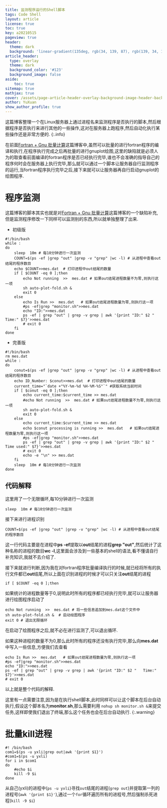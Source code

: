 ```yaml
---
title: 监测程序运行的Shell脚本
tags: Code Shell
layout: article
license: true
toc: true
key: a20210515
pageview: true
header:
  theme: dark
  background: 'linear-gradient(135deg, rgb(34, 139, 87), rgb(139, 34, 139))'
article_header:
  type: overlay
  theme: dark
  background_color: '#123'
  background_image: false
aside:
    toc: true
sitemap: true
mathjax: true
cover: /assets/page-article-header-overlay-background-image-header-background.jpg
author: YuXuan
show_author_profile: true
---
```

这篇博客整理一个在Linux服务器上通过进程名来监测程序是否执行的脚本,然后根据程序是否执行来进行其他的一些操作,这对在服务器上跑程序,然后自动化执行某些操作还是非常方便的.
{:.info}
<!--more-->
在前面[Fortran + Gnu 批量计算](https://yxli8023.github.io/2021/05/14/Fortran-Gnu.html)这篇博客中,虽然可以批量的进行fortran程序的编译和执行,在程序执行完成之后再批量的进行gnuplot绘图,这里的缺陷就是必须人为的取查看前面编译的fortran程序是否已经执行完毕,谁也不会准确的指导自己的程序何时会在服务器上执行完毕,那么就可以通过一个脚本让服务器自行监测程序的运行,当fortran程序执行完毕之后,接下来就可以让服务器再自行启动gnuplot的绘图程序.

# 程序监测
这篇博客的脚本其实也就是对[Fortran + Gnu 批量计算](https://yxli8023.github.io/2021/05/14/Fortran-Gnu.html)这篇博客的一个缺陷补充,但是监测程序修改一下同样可以监测别的东西,所以就单独整理了出来.
- 初级版
```shell
#!/bin/bash
while :
do 
	sleep  10m # 每10分钟进行一次监测
	COUNT=$(ps -ef |grep "out" |grep -v "grep" |wc -l) # 从进程中查看out结尾的程序数目
	echo $COUNT>>mes.dat  # 打印进程中out结尾的数量
	if [ $COUNT -eq 0 ];then
		echo Not running  >>  mes.dat # 如果out结尾进程数量不为零,则执行这一项
		sh auto-plot-fold.sh &
		exit 0
	else
		echo Is Run >>  mes.dat   # 如果out结尾进程数量为零,则执行这一项	
		#ps -ef|grep "monitor.sh">>mes.dat	
		echo "ID:">>mes.dat
		ps -ef | grep "out" | grep -v grep | awk '{print "ID:" $2 "   Time:" $7}'>>mes.dat
		# exit 0
	fi
done
```

- 完善版

```shell
#!/bin/bash
rm mes.dat
while :
do 
	conut=$(ps -ef |grep "out" |grep -v "grep" |wc -l) # 从进程中查看out结尾的程序数目
	echo ID_Number: $conut>>mes.dat  # 打印进程中out结尾的数量
	current_time="`date +"%Y-%m-%d %H-%M-%S"`" #获取系统当前时间
	if [ $conut -eq 0 ];then
		echo current_time:$current_time >> mes.dat
		#echo Not running  >>  mes.dat # 如果out结尾进程数量不为零,则执行这一项
		sh auto-plot-fold.sh &
		exit 0
	else
		echo current_time:$current_time >> mes.dat
		echo $conut processing is running >>  mes.dat   # 如果out结尾进程数量为零,则执行这一项	
		#ps -ef|grep "monitor.sh">>mes.dat	
		ps -ef | grep "out" | grep -v grep | awk '{print "ID:" $2 "   Time used:" $7}'>>mes.dat
		# exit 0
		echo -e "\n" >> mes.dat
	fi
	sleep  10m # 每10分钟进行一次监测
done
```

## 代码解释
这里用了一个无限循环,每10分钟进行一次监测
```shell
sleep  10m # 每10分钟进行一次监测
```
接下来进行进程识别
```shell
COUNT=$(ps -ef |grep "out" |grep -v "grep" |wc -l) # 从进程中查看out结尾的程序数目
```
这一行代码主要是在进程中**ps -ef**提取以**out**结尾的进程**grep "out"**,然后统计了这种名称的进程的数目**wc -l**,这里面会涉及到一些基本的shell的语法,看不懂请自行补充知识,我就不去介绍了.

接下来就进行判断,因为我在对fortran程序批量编译执行的时候,就已经将所有的执行文件都已**out**结尾,所以上面在识别进程的时候才可以只关注**out**结尾的进程
```shell
if [ $COUNT -eq 0 ];then
```
如果统计的进程数量等于0,说明此时所有的程序都已经执行完毕,就可以让服务器进行绘图程序启动了
```shell
echo Not running  >>  mes.dat # 将一些信息追加到mes.dat这个文件中
sh auto-plot-fold.sh &  # 启动绘图程序
exit 0 # 退出无限循环
```
在启动了绘图程序之后,就不必在进行监测了,可以退出循环.

如果这种进程的数量不为0,那么此时所有的程序还没有执行完毕,那么向**mes.dat**中写入一些信息,方便我们去查看
```shell
echo Is Run >>  mes.dat   # 如果out结尾进程数量为零,则执行这一项	
#ps -ef|grep "monitor.sh">>mes.dat	
echo "ID:">>mes.dat
ps -ef | grep "out" | grep -v grep | awk '{print "ID:" $2 "   Time:" $7}'>>mes.dat
# exit 0
```

以上就是整个代码的解释.

这里有一点需要注意,因为是在执行shell脚本,此时同样可以让这个脚本在后台自动执行,假设这个脚本名为**monitor.sh**,那么需要利用
`nohup sh monitor.sh &`来提交任务,这样即使我们退出了终端,那么这个任务也会在后台自动执行.
{:.warning}

# 批量kill进程
```shell
#! /bin/bash
com1=$(ps -u yxli|grep out|awk '{print $1}')
#com1=$(ps -u yxli)
for i in $com1
do 
	#echo $i
	kill -9 $i
done
```
从自己(yxli)的进程中(`ps -u yxli`)寻找`out`结尾的进程(`grep out`)并提取第一列的进程号(`awk '{print $1}'`),通过一个`for`循环遍历所有的进程号,然后强制杀死进程(`kill -9 $i`)

